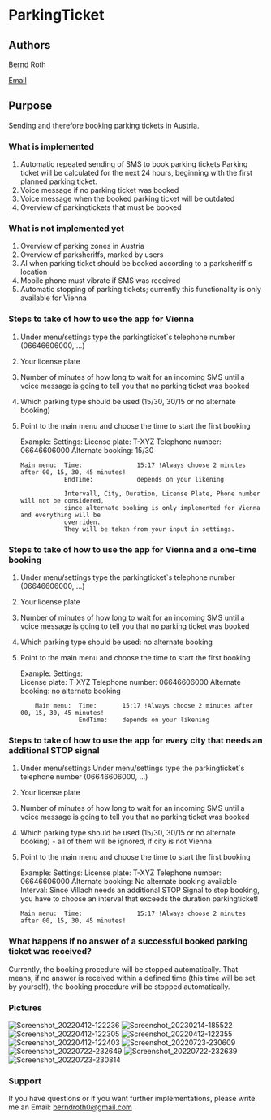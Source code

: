 # ParkingTicket
## Authors
[Bernd Roth](https://github.com/bernd-roth/ParkingTicket)

[Email](berndroth0@gmail.com)

## Purpose
Sending and therefore booking parking tickets in Austria.

### What is implemented
1. Automatic repeated sending of SMS to book parking tickets
   Parking ticket will be calculated for the next 24 hours, beginning with the first planned
   parking ticket.
2. Voice message if no parking ticket was booked
3. Voice message when the booked parking ticket will be outdated
4. Overview of parkingtickets that must be booked

### What is not implemented yet
1. Overview of parking zones in Austria
2. Overview of parksheriffs, marked by users
3. AI when parking ticket should be booked according to a parksheriff`s location
4. Mobile phone must vibrate if SMS was received
5. Automatic stopping of parking tickets; currently this functionality is only available for Vienna

### Steps to take of how to use the app for Vienna
1.  Under menu/settings type the parkingticket`s telephone number (06646606000, ...)
2.  Your license plate
3.  Number of minutes of how long to wait for an incoming SMS until a voice message is going to tell
    you that no parking ticket was booked
4.  Which parking type should be used (15/30, 30/15 or no alternate booking)
5.  Point to the main menu and choose the time to start the first booking
    
    Example: 
        Settings:   License plate:      T-XYZ
                    Telephone number:   06646606000
                    Alternate booking:  15/30
    
        Main menu:  Time:               15:17 !Always choose 2 minutes after 00, 15, 30, 45 minutes!
                    EndTime:            depends on your likening
    
                    Intervall, City, Duration, License Plate, Phone number will not be considered,
                    since alternate booking is only implemented for Vienna and everything will be
                    overriden.
                    They will be taken from your input in settings.

### Steps to take of how to use the app for Vienna and a one-time booking
1.  Under menu/settings type the parkingticket`s telephone number (06646606000, ...)
2.  Your license plate
3.  Number of minutes of how long to wait for an incoming SMS until a voice message is going to tell
    you that no parking ticket was booked
4.  Which parking type should be used: no alternate booking
5.  Point to the main menu and choose the time to start the first booking

    Example:
        Settings:   
            License plate:      T-XYZ
            Telephone number:   06646606000
            Alternate booking:  no alternate booking

            Main menu:  Time:       15:17 !Always choose 2 minutes after 00, 15, 30, 45 minutes!
                        EndTime:    depends on your likening

### Steps to take of how to use the app for every city that needs an additional STOP signal
1.  Under menu/settings Under menu/settings type the parkingticket`s telephone number (06646606000, ...)
2.  Your license plate
3.  Number of minutes of how long to wait for an incoming SMS until a voice message is going to tell
    you that no parking ticket was booked
4.  Which parking type should be used (15/30, 30/15 or no alternate booking) - all of them will be
    ignored, if city is not Vienna
5.  Point to the main menu and choose the time to start the first booking

    Example:
        Settings:   License plate:      T-XYZ
                    Telephone number:   06646606000
                    Alternate booking:  No alternate booking available
        Interval:   Since Villach needs an additional STOP Signal to stop booking,
                    you have to choose an interval that exceeds the duration parkingticket!

        Main menu:  Time:               15:17 !Always choose 2 minutes after 00, 15, 30, 45 minutes!

### What happens if no answer of a successful booked parking ticket was received?
Currently, the booking procedure will be stopped automatically.
That means, if no answer is received within a defined time (this time will be set by yourself),
the booking procedure will be stopped automatically.
        
### Pictures
![Screenshot_20220412-122236](https://user-images.githubusercontent.com/1835491/162941274-1c99cffc-852b-4b65-9f60-c0b56a415dc3.png)
![Screenshot_20230214-185522](https://user-images.githubusercontent.com/1835491/218820045-04d7850d-1c7e-4564-a27f-565ec39efd27.png)
![Screenshot_20220412-122305](https://user-images.githubusercontent.com/1835491/162941363-b3f62eae-8951-4242-affa-d0594ca47fc0.png)
![Screenshot_20220412-122355](https://user-images.githubusercontent.com/1835491/162941364-07133d70-fd8f-433a-aa65-b607d3a4d300.png)
![Screenshot_20220412-122403](https://user-images.githubusercontent.com/1835491/162941366-9ac8f84d-0bf5-44d3-85bd-00973d1c8097.png)
![Screenshot_20220723-230609](https://user-images.githubusercontent.com/1835491/180623086-8864cb01-a679-4bcb-a779-c6bd2c529a5e.png)
![Screenshot_20220722-232649](https://user-images.githubusercontent.com/1835491/180571490-332f09b4-a690-4bae-a3bb-5506c6546e85.png)
![Screenshot_20220722-232639](https://user-images.githubusercontent.com/1835491/180571508-e6a2b4b1-640e-4e9e-9b36-f6e0873a919f.png)
![Screenshot_20220723-230814](https://user-images.githubusercontent.com/1835491/180623089-23a078b0-e91c-4ebc-80e9-e1d31a44f509.png)

### Support
If you have questions or if you want further implementations,
please write me an Email: berndroth0@gmail.com
